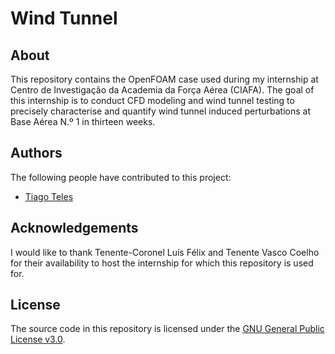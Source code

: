 # Wind Tunnel

## About
This repository contains the OpenFOAM case used during my internship at Centro de Investigação da Academia da Força Aérea (CIAFA). The goal of this internship is to conduct CFD modeling and wind tunnel testing  to precisely characterise and quantify wind tunnel induced perturbations at Base Aérea N.º 1 in thirteen weeks.

## Authors
The following people have contributed to this project:
* [Tiago Teles](https://www.linkedin.com/in/tiago-fonseca-teles/)

## Acknowledgements
I would like to thank Tenente-Coronel Luís Félix and Tenente Vasco Coelho for their availability to host the internship for which this repository is used for.

## License
The source code in this repository is licensed under the [GNU General Public License v3.0](https://www.gnu.org/licenses/gpl-3.0.en.html).

